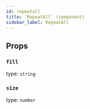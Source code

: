 ```yaml
---
id: repeatall
title: `RepeatAll` (component)
sidebar_label: RepeatAll
---
```



Props
-----

### `fill`

type: `string`


### `size`

type: `number`

